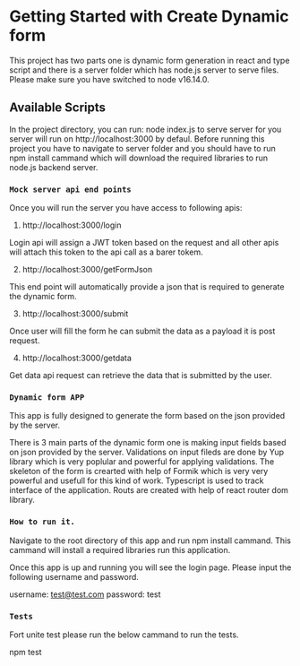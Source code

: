 # Getting Started with Create Dynamic form

This project has two parts one is dynamic form generation in react and type script and there is a server folder which has node.js server to 
serve files. Please make sure you have switched to node v16.14.0.

## Available Scripts


In the project directory, you can run: node index.js to serve server for you server will run on http://localhost:3000 by defaul. Before running this project you have to navigate to server folder and you should have to run npm install cammand which will download the required libraries to run node.js backend server.

### `Mock server api end points`

Once you will run the server you have access to following apis:

1. http://localhost:3000/login

Login api will assign a JWT token based on the request and all other apis will attach this token to the api call as a barer tokem.

2. http://localhost:3000/getFormJson

This end point will automatically provide a json that is required to generate the dynamic form.

3. http://localhost:3000/submit

Once user will fill the form he can submit the data as a payload it is post request.

4. http://localhost:3000/getdata

Get data api request can retrieve the data that is submitted by the user.

### `Dynamic form APP`

This app is fully designed to generate the form based on the json provided by the server.

There is 3 main parts of the dynamic form one is making input fields based on json provided by the server.
Validations on input fileds are done by Yup library which is very poplular and powerful for applying validations.
The skeleton of the form is crearted with help of Formik which is very very powerful and usefull for this kind of work.
Typescript is used to track interface of the application.
Routs are created with help of react router dom library.


### `How to run it.`

Navigate to the root directory of this app and run npm install cammand. This cammand will install a required libraries run this application.

Once this app is up and running you will see the login page. Please input the following username and password.

username: test@test.com
password: test

### `Tests`

Fort unite test please run the below cammand to  run the tests.

npm test

